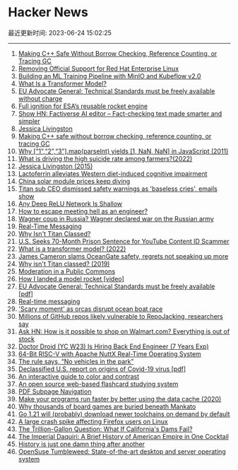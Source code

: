 # Hacker News

最近更新时间: 2023-06-24 15:02:25

--- 
1. [Making C++ Safe Without Borrow Checking, Reference Counting, or Tracing GC](https://verdagon.dev/blog/vale-memory-safe-cpp) 
2. [Removing Official Support for Red Hat Enterprise Linux](https://www.jeffgeerling.com/blog/2023/removing-official-support-red-hat-enterprise-linux) 
3. [Building an ML Training Pipeline with MinIO and Kubeflow v2.0](https://blog.min.io/building-an-ml-training-pipeline-with-minio-and-kubeflow-v2-0/) 
4. [What Is a Transformer Model?](https://blogs.nvidia.com/blog/2022/03/25/what-is-a-transformer-model/) 
5. [EU Advocate General: Technical Standards must be freely available without charge](https://curia.europa.eu/jcms/upload/docs/application/pdf/2023-06/cp230110en.pdf) 
6. [Full ignition for ESA’s reusable rocket engine](https://www.esa.int/Enabling_Support/Space_Transportation/Full_ignition_for_ESA_s_reusable_rocket_engine) 
7. [Show HN: Factiverse AI editor – Fact-checking text made smarter and simpler](https://editor.factiverse.ai/) 
8. [Jessica Livingston](http://www.paulgraham.com/jessica.html) 
9. [Making C++ safe without borrow checking, reference counting, or tracing GC](https://verdagon.dev/blog/vale-memory-safe-cpp) 
10. [Why [“1”,“2”,“3”].map(parseInt) yields [1, NaN, NaN] in JavaScript (2011)](https://wirfs-brock.com/allen/posts/166) 
11. [What is driving the high suicide rate among farmers?(2022)](https://news.illinois.edu/view/6367/1856210606) 
12. [Jessica Livingston (2015)](http://www.paulgraham.com/jessica.html) 
13. [Lactoferrin alleviates Western diet-induced cognitive impairment](https://linkinghub.elsevier.com/retrieve/pii/S2665927123001016) 
14. [China solar module prices keep diving](https://www.pv-magazine.com/2023/06/23/china-solar-module-prices-keep-diving/) 
15. [Titan sub CEO dismissed safety warnings as 'baseless cries', emails show](https://www.bbc.com/news/world-us-canada-65998914) 
16. [Any Deep ReLU Network Is Shallow](https://arxiv.org/abs/2306.11827) 
17. [How to escape meeting hell as an engineer?](https://news.ycombinator.com/item?id=36452182) 
18. [Wagner coup in Russia? Wagner declared war on the Russian army](https://www.worldbulletin.net/asia-pacific/wagner-coup-in-russia-wagner-declared-war-on-the-russian-army-h215840.html) 
19. [Real-Time Messaging](https://slack.engineering/real-time-messaging/) 
20. [Why Isn't Titan Classed?](http://web.archive.org/web/20200807162348/https://oceangate.com/news-and-media/blog/2019-0221-why-titan-is-not-classed.html) 
21. [U.S. Seeks 70-Month Prison Sentence for YouTube Content ID Scammer](https://torrentfreak.com/u-s-seeks-70-month-prison-sentence-for-youtube-content-id-scammer-230623/) 
22. [What is a transformer model? (2022)](https://blogs.nvidia.com/blog/2022/03/25/what-is-a-transformer-model/) 
23. [James Cameron slams OceanGate safety, regrets not speaking up more](https://www.npr.org/2023/06/23/1183975136/james-cameron-titanic-titan-sub) 
24. [Why isn't Titan classed? (2019)](http://web.archive.org/web/20200807162348/https://oceangate.com/news-and-media/blog/2019-0221-why-titan-is-not-classed.html) 
25. [Moderation in a Public Commons](https://blueskyweb.xyz/blog/6-23-2023-moderation-proposals) 
26. [How I landed a model rocket [video]](https://www.youtube.com/watch?v=1GanrexRyVY) 
27. [EU Advocate General: Technical Standards must be freely available [pdf]](https://curia.europa.eu/jcms/upload/docs/application/pdf/2023-06/cp230110en.pdf) 
28. [Real-time messaging](https://slack.engineering/real-time-messaging/) 
29. ['Scary moment' as orcas disrupt ocean boat race](https://www.cbc.ca/sports/orcas-ramming-boats-spain-portugal-1.6886891) 
30. [Millions of GitHub repos likely vulnerable to RepoJacking, researchers say](https://www.bleepingcomputer.com/news/security/millions-of-github-repos-likely-vulnerable-to-repojacking-researchers-say/) 
31. [Ask HN: How is it possible to shop on Walmart.com? Everything is out of stock](https://news.ycombinator.com/item?id=36454184) 
32. [Doctor Droid (YC W23) Is Hiring Back End Engineer (7 Years Exp)](https://www.ycombinator.com/companies/doctor-droid/jobs/euNMtT4-senior-backend-7-yrs) 
33. [64-Bit RISC-V with Apache NuttX Real-Time Operating System](https://lupyuen.codeberg.page/articles/riscv.html) 
34. [The rule says, “No vehicles in the park”](https://novehiclesinthepark.com/) 
35. [Declassified U.S. report on origins of Covid-19 virus [pdf]](https://www.dni.gov/files/ODNI/documents/assessments/Report-on-Potential-Links-Between-the-Wuhan-Institute-of-Virology-and-the-Origins-of-COVID-19-20230623.pdf) 
36. [An interactive guide to color and contrast](https://colorandcontrast.com/) 
37. [An open source web-based flashcard studying system](https://github.com/hwgilbert16/scholarsome) 
38. [PDF Subpage Navigation](https://nibblestew.blogspot.com/2023/06/pdf-subpage-navigation.html) 
39. [Make your programs run faster by better using the data cache (2020)](https://johnnysswlab.com/make-your-programs-run-faster-by-better-using-the-data-cache/) 
40. [Why thousands of board games are buried beneath Mankato](https://www.startribune.com/anti-monopoly-mankato-landfill-board-game-history/600279625/) 
41. [Go 1.21 will (probably) download newer toolchains on demand by default](https://utcc.utoronto.ca/~cks/space/blog/programming/Go121ToolchainDownloads) 
42. [A large crash spike affecting Firefox users on Linux](https://fosstodon.org/@gabrielesvelto/110592904713090347) 
43. [The Trillion-Gallon Question: What If California's Dams Fail?](https://www.nytimes.com/2023/06/22/magazine/california-dams.html) 
44. [The Imperial Daquiri: A Brief History of American Empire in One Cocktail](https://www.historians.org/research-and-publications/perspectives-on-history/summer-2023/the-imperial-daiquiri-a-brief-history-of-american-empire-in-one-cocktail) 
45. [History is just one damn thing after another](https://collabfund.com/blog/how-this-all-happened/) 
46. [OpenSuse Tumbleweed: State-of-the-art desktop and server operating system](https://get.opensuse.org/tumbleweed/) 
